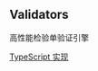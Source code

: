 ## Validators

高性能检验单验证引擎

[TypeScript 实现](https://github.com/initialencounter/chrome-extensions/blob/master/lims/src/content-script/verify.ts)
